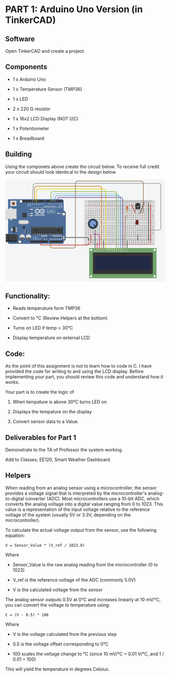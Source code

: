 # PART 1: Arduino Uno Version (in TinkerCAD)

## Software

Open TinkerCAD and create a project. 

## Components

- 1 x Arduino Uno 

- 1 x Temperature Sensor (TMP36)

- 1 x LED 

- 2 x 220 Ω resistor

- 1 x 16x2 LCD Display (NOT I2C)

- 1 x Potentiometer 

- 1 x Breadboard

## Building 

Using the componets above create the circuit below. To receive full credit your circuit should look identical to the design below.

![TinkerCad Circuit](/PART-1-Arduino-Uno-Version/assets/images/Tinkercad_Circuit.png)

## Functionality: 

- Reads temperature form TMP36

- Convert to °C (Review Helpers at the bottom)

- Turns on LED if temp > 30°C

- Display temperature on external LCD 

## Code: 

As the point of this assignment is not to learn how to code in C.  I have provided the code for writing to and using the LCD display.  Before implementing your part, you should review this code and understand how it works.  

Your part is to create the logic of

1. When tempature is above 30°C turns LED on 

2. Displays the tempature on the display 

3. Convert sensor data to a Value. 

## Deliverables for Part 1

Demonstrate to the TA of Professor the system working.

Add to Classes, EE120, Smart Weather Dashboard


## Helpers 

When reading from an analog sensor using a microcontroller, the sensor provides a voltage signal that is interpreted by the microcontroller's analog-to-digital converter (ADC). Most microcontrollers use a 10-bit ADC, which converts the analog voltage into a digital value ranging from 0 to 1023. This value is a representation of the input voltage relative to the reference voltage of the system (usually 5V or 3.3V, depending on the microcontroller).

To calculate the actual voltage output from the sensor, use the following equation:

    V = Sensor_Value * (V_ref / 1023.0)

Where 

- Sensor_Value is the raw analog reading from the microcontroller (0 to 1023)

- V_ref is the reference voltage of the ADC (commonly 5.0V)

- V is the calculated voltage from the sensor

The analog sensor outputs 0.5V at 0°C and increases linearly at 10 mV/°C, you can convert the voltage to temperature using:

    C = (V - 0.5) * 100

Where 

- V is the voltage calculated from the previous step

- 0.5 is the voltage offset corresponding to 0°C

- 100 scales the voltage change to °C (since 10 mV/°C = 0.01 V/°C, and 1 / 0.01 = 100)

This will yield the temperature in degrees Celsius.